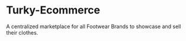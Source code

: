 # Turky-Ecommerce
A centralized marketplace for all Footwear Brands to showcase and sell their clothes.
